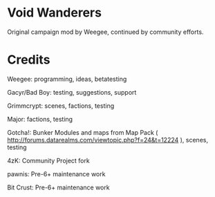 # Void Wanderers
 Original campaign mod by Weegee, continued by community efforts.
 
 
# Credits

Weegee: 
	programming, ideas, betatesting

Gacyr/Bad Boy:
	testing, suggestions, support
	
Grimmcrypt:
	scenes, factions, testing
	
Major:
	factions, testing
	
Gotcha!:
	Bunker Modules and maps from Map Pack ( http://forums.datarealms.com/viewtopic.php?f=24&t=12224 ), scenes, testing

4zK:
	Community Project fork

pawnis:
	Pre-6+ maintenance work

Bit Crust:
	Pre-6+ maintenance work
